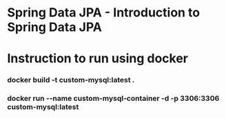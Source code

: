 # Spring Data JPA - Introduction to Spring Data JPA

# Instruction to run using docker

### docker build -t custom-mysql:latest .
### docker run --name custom-mysql-container -d -p 3306:3306 custom-mysql:latest